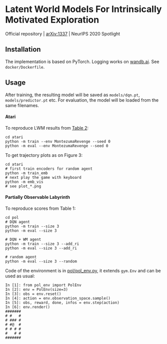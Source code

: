 # Latent World Models For Intrinsically Motivated Exploration
Official repository | [arXiv:1337](https://arxiv.org/abs/1337) | NeurIPS 2020 Spotlight

## Installation
The implementation is based on PyTorch. Logging works on [wandb.ai](https://wandb.ai/). See `docker/Dockerfile`.

## Usage
After training, the resulting model will be saved as `models/dqn.pt`, `models/predictor.pt` etc.
For evaluation, the model will be loaded from the same filenames.

#### Atari
To reproduce LWM results from [Table 2](https://arxiv.org/abs/1337):
```
cd atari
python -m train --env MontezumaRevenge --seed 0
python -m eval --env MontezumaRevenge --seed 0
```

To get trajectory plots as on Figure 3:
```
cd atari
# first train encoders for random agent
python -m train_emb
# next play the game with keyboard
python -m emb_vis
# see plot_*.png
```

#### Partially Observable Labyrinth
To reproduce scores from Table 1:
```
cd pol
# DQN agent
python -m train --size 3
python -m eval --size 3

# DQN + WM agent
python -m train --size 3 --add_ri
python -m eval --size 3 --add_ri

# random agent
python -m eval --size 3 --random
```

Code of the environment is in [pol/pol_env.py](https://github.com/htdt/lwm/blob/master/pol/pol_env.py), it extends `gym.Env` and can be used as usual:
```
In [1]: from pol_env import PolEnv
In [2]: env = PolEnv(size=3)
In [3]: obs = env.reset()
In [4]: action = env.observation_space.sample()
In [5]: obs, reward, done, infos = env.step(action)
In [6]: env.render()
#######
# #   #
# ### #
# #@  #
# # # #
#   # #
#######
```
